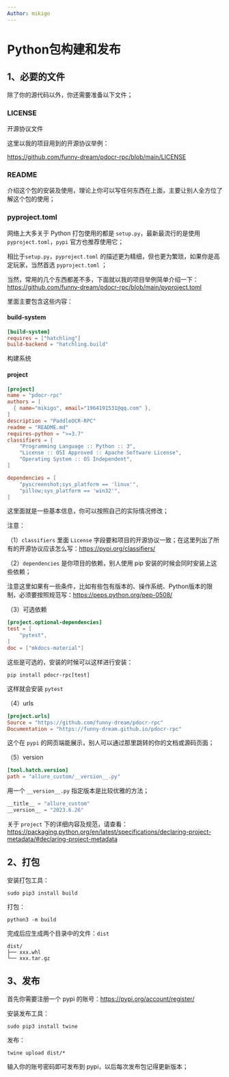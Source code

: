 ```yaml
---
Author: mikigo
---
```


# Python包构建和发布




## 1、必要的文件

除了你的源代码以外，你还需要准备以下文件；

### LICENSE

开源协议文件

这里以我的项目用到的开源协议举例：

https://github.com/funny-dream/pdocr-rpc/blob/main/LICENSE

### README

介绍这个包的安装及使用，理论上你可以写任何东西在上面，主要让别人全方位了解这个包的使用；

### pyproject.toml

网络上大多关于 Python 打包使用的都是 `setup.py`，最新最流行的是使用 `pyproject.toml`，`pypi` 官方也推荐使用它；

相比于`setup.py`，`pyproject.toml` 的描述更为精细，但也更为繁琐，如果你是高定玩家，当然首选 `pyproject.toml` ；

当然，常用的几个东西都差不多，下面就以我的项目举例简单介绍一下：https://github.com/funny-dream/pdocr-rpc/blob/main/pyproject.toml

里面主要包含这些内容：

#### build-system

```toml
[build-system]
requires = ["hatchling"]
build-backend = "hatchling.build"
```

构建系统

#### project

```toml
[project]
name = "pdocr-rpc"
authors = [
  { name="mikigo", email="1964191531@qq.com" },
]
description = "PaddleOCR-RPC"
readme = "README.md"
requires-python = ">=3.7"
classifiers = [
    "Programming Language :: Python :: 3",
    "License :: OSI Approved :: Apache Software License",
    "Operating System :: OS Independent",
]

dependencies = [
    "pyscreenshot;sys_platform == 'linux'",
    "pillow;sys_platform == 'win32'",
]

```

这里面就是一些基本信息，你可以按照自己的实际情况修改；

注意：

（1）`classifiers` 里面 `License` 字段要和项目的开源协议一致；在这里列出了所有的开源协议应该怎么写：https://pypi.org/classifiers/

（2）`dependencies` 是你项目的依赖，别人使用 pip 安装的时候会同时安装上这些依赖；

注意这里如果有一些条件，比如有些包有版本的、操作系统、Python版本的限制，必须要按照规范写：https://peps.python.org/pep-0508/

（3）可选依赖

```toml
[project.optional-dependencies]
test = [
    "pytest",
]
doc = ["mkdocs-material"]
```

这些是可选的，安装的时候可以这样进行安装：

```shell
pip install pdocr-rpc[test]
```

这样就会安装 `pytest`

（4）urls

```toml
[project.urls]
Source = "https://github.com/funny-dream/pdocr-rpc"
Documentation = "https://funny-dream.github.io/pdocr-rpc"
```

这个在 `pypi` 的网页端能展示，别人可以通过那里跳转的你的文档或源码页面；

（5）version

```toml
[tool.hatch.version]
path = "allure_custom/__version__.py"
```

用一个 `__version__.py` 指定版本是比较优雅的方法；

```python
__title__ = "allure_custom"
__version__ = "2023.6.26"
```



关于 `project` 下的详细内容及规范，请查看：https://packaging.python.org/en/latest/specifications/declaring-project-metadata/#declaring-project-metadata

## 2、打包

安装打包工具：

```shell
sudo pip3 install build
```

打包：

```shell
python3 -m build
```

完成后应生成两个目录中的文件：`dist`

```
dist/
├── xxx.whl
└── xxx.tar.gz
```

## 3、发布

首先你需要注册一个  pypi 的账号：https://pypi.org/account/register/

安装发布工具：

```shell
sudo pip3 install twine
```

发布：

```shell
twine upload dist/*
```

输入你的账号密码即可发布到 pypi，以后每次发布包记得更新版本；

